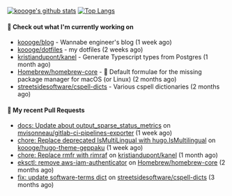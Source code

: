 [![koooge's github stats](https://github-readme-stats.vercel.app/api?username=koooge&count_private=true&show_icons=true)](https://github.com/anuraghazra/github-readme-stats)
[![Top Langs](https://github-readme-stats.vercel.app/api/top-langs/?username=koooge&langs_count=5)](https://github.com/anuraghazra/github-readme-stats)

#### 👷 Check out what I'm currently working on

- [koooge/blog](https://github.com/koooge/blog) - Wannabe engineer&#39;s blog (1 week ago)
- [koooge/dotfiles](https://github.com/koooge/dotfiles) - my dotfiles (2 weeks ago)
- [kristiandupont/kanel](https://github.com/kristiandupont/kanel) - Generate Typescript types from Postgres (1 month ago)
- [Homebrew/homebrew-core](https://github.com/Homebrew/homebrew-core) - 🍻 Default formulae for the missing package manager for macOS (or Linux) (2 months ago)
- [streetsidesoftware/cspell-dicts](https://github.com/streetsidesoftware/cspell-dicts) - Various cspell dictionaries (2 months ago)

#### 🔨 My recent Pull Requests

- [docs: Update about output_sparse_status_metrics](https://github.com/mvisonneau/gitlab-ci-pipelines-exporter/pull/884) on [mvisonneau/gitlab-ci-pipelines-exporter](https://github.com/mvisonneau/gitlab-ci-pipelines-exporter) (1 week ago)
- [chore: Replace deprecated IsMultiLingual with hugo.IsMultilingual](https://github.com/koooge/hugo-theme-geppaku/pull/43) on [koooge/hugo-theme-geppaku](https://github.com/koooge/hugo-theme-geppaku) (1 week ago)
- [chore: Replace rmfr with rimraf](https://github.com/kristiandupont/kanel/pull/585) on [kristiandupont/kanel](https://github.com/kristiandupont/kanel) (1 month ago)
- [eksctl: remove aws-iam-authenticator](https://github.com/Homebrew/homebrew-core/pull/173593) on [Homebrew/homebrew-core](https://github.com/Homebrew/homebrew-core) (2 months ago)
- [fix: update software-terms dict](https://github.com/streetsidesoftware/cspell-dicts/pull/3242) on [streetsidesoftware/cspell-dicts](https://github.com/streetsidesoftware/cspell-dicts) (3 months ago)
